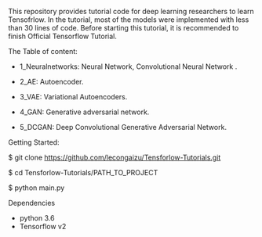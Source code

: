 This repository provides tutorial code for deep learning researchers to learn Tensofrlow. In the tutorial, most of the models were implemented with less than 30 lines of code. Before starting this tutorial, it is recommended to finish Official Tensorflow Tutorial.

The Table of content:

- 1_Neuralnetworks: Neural Network, Convolutional Neural Network . 

- 2_AE: Autoencoder.

- 3_VAE: Variational Autoencoders.

- 4_GAN: Generative adversarial network.

- 5_DCGAN: Deep Convolutional Generative Adversarial Network.

Getting Started:

$ git clone https://github.com/lecongaizu/Tensforlow-Tutorials.git

$ cd Tensforlow-Tutorials/PATH_TO_PROJECT

$ python main.py

Dependencies
- python 3.6 
- Tensorflow v2
